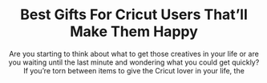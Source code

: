 ---
layout: post
title: Best Gifts For Cricut Users That’ll Make Them Happy
subtitle: Are you starting to think about what to get those creatives in your life or are you waiting until the last minute and wondering what you could get quickly? If you’re torn between items to give the Cricut lover in your life, the #1 recommendation is always here. And if you’re looking for a little something to tie on top of your gift, all these things listed below are a great choice.
header-img: "img/post/2023/09/copied/medium_gifts_for_cricut_users_bf3f48073c.jpg"
header-style: text
permalink: "/gifts-cricut-users/"
catalog: true
tags:
  - Recipients 
  - Men
---  